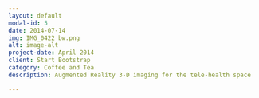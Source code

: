 ```yaml
---
layout: default
modal-id: 5
date: 2014-07-14
img: IMG_0422 bw.png
alt: image-alt
project-date: April 2014
client: Start Bootstrap
category: Coffee and Tea
description: Augmented Reality 3-D imaging for the tele-health space

---
```

